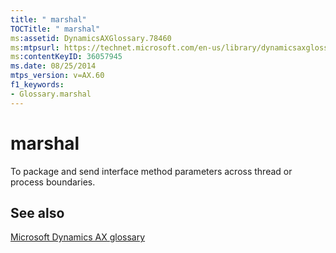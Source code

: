 ```yaml
---
title: " marshal"
TOCTitle: " marshal"
ms:assetid: DynamicsAXGlossary.78460
ms:mtpsurl: https://technet.microsoft.com/en-us/library/dynamicsaxglossary.78460(v=AX.60)
ms:contentKeyID: 36057945
ms.date: 08/25/2014
mtps_version: v=AX.60
f1_keywords:
- Glossary.marshal
---
```


# marshal

To package and send interface method parameters across thread or process boundaries.

## See also

[Microsoft Dynamics AX glossary](glossary/microsoft-dynamics-ax-glossary.md)

  


